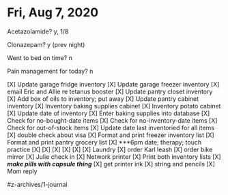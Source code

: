 # Fri, Aug 7, 2020
Acetazolamide? y, 1/8

Clonazepam? y
(prev night)

Went to bed on time? n

Pain management for today? n

[X] Update garage fridge inventory
[X] Update garage freezer inventory
[X] email Eric and Allie re tetanus booster
[X] Update pantry closet inventory
[X] Add box of oils to inventory; put away
[X] Update pantry cabinet inventory
[X] Inventory baking supplies cabinet
[X] Inventory potato cabinet
[X] Update date of inventory
[X] Enter baking supplies into database
[X] Check for no-bought-date items
[X] Check for no-inventory-date items
[X] Check for out-of-stock items
[X] Update date last inventoried for all items
[X] double check about visa
[X] Format and print freezer inventory list 
[X] Format and print pantry grocery list
[X] ***6pm date; therapy; touch practice
[X] [X] [X] [X] [X] [X] Laundry
[X] order Karl leash
[X] order bike mirror 
[X] Julie check in
[X] Network printer
[X] Print both inventory lists
[X] ***make pills with capsule thing***
[X] get printer ink
[X] string and pencils
[X] Mom reply

#z-archives/1-journal